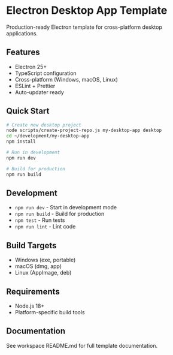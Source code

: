 # Electron Desktop App Template

Production-ready Electron template for cross-platform desktop applications.

## Features
- Electron 25+
- TypeScript configuration
- Cross-platform (Windows, macOS, Linux)
- ESLint + Prettier
- Auto-updater ready

## Quick Start

```bash
# Create new desktop project
node scripts/create-project-repo.js my-desktop-app desktop
cd ~/development/my-desktop-app
npm install

# Run in development
npm run dev

# Build for production
npm run build
```

## Development
- `npm run dev` - Start in development mode
- `npm run build` - Build for production
- `npm test` - Run tests
- `npm run lint` - Lint code

## Build Targets
- Windows (exe, portable)
- macOS (dmg, app)
- Linux (AppImage, deb)

## Requirements
- Node.js 18+
- Platform-specific build tools

## Documentation
See workspace README.md for full template documentation.
